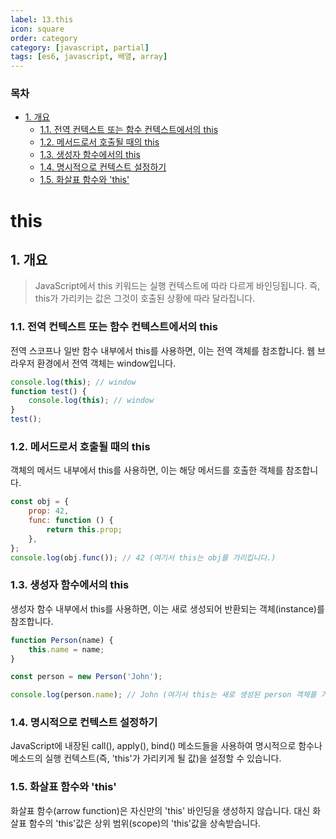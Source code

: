 ```yaml
---
label: 13.this
icon: square
order: category
category: [javascript, partial]
tags: [es6, javascript, 배열, array]
---
```


### 목차 <!-- omit in toc -->

- [1. 개요](#1-개요)
	- [1.1. 전역 컨텍스트 또는 함수 컨텍스트에서의 this](#11-전역-컨텍스트-또는-함수-컨텍스트에서의-this)
	- [1.2. 메서드로서 호출될 때의 this](#12-메서드로서-호출될-때의-this)
	- [1.3. 생성자 함수에서의 this](#13-생성자-함수에서의-this)
	- [1.4. 명시적으로 컨텍스트 설정하기](#14-명시적으로-컨텍스트-설정하기)
	- [1.5. 화살표 함수와 'this'](#15-화살표-함수와-this)

# this <!-- omit in toc -->

## 1. 개요

> JavaScript에서 this 키워드는 실행 컨텍스트에 따라 다르게 바인딩됩니다. 즉, this가 가리키는 값은 그것이 호출된 상황에 따라 달라집니다.

### 1.1. 전역 컨텍스트 또는 함수 컨텍스트에서의 this

전역 스코프나 일반 함수 내부에서 this를 사용하면, 이는 전역 객체를 참조합니다. 웹 브라우저 환경에서 전역 객체는 window입니다.

```js #
console.log(this); // window
function test() {
	console.log(this); // window
}
test();
```

### 1.2. 메서드로서 호출될 때의 this

객체의 메서드 내부에서 this를 사용하면, 이는 해당 메서드를 호출한 객체를 참조합니다.

```js
const obj = {
	prop: 42,
	func: function () {
		return this.prop;
	},
};
console.log(obj.func()); // 42 (여기서 this는 obj를 가리킵니다.)
```

### 1.3. 생성자 함수에서의 this

생성자 함수 내부에서 this를 사용하면, 이는 새로 생성되어 반환되는 객체(instance)를 참조합니다.

```js #
function Person(name) {
	this.name = name;
}

const person = new Person('John');

console.log(person.name); // John (여기서 this는 새로 생성된 person 객체를 가리킵니다.)
```

### 1.4. 명시적으로 컨텍스트 설정하기

JavaScript에 내장된 call(), apply(), bind() 메소드들을 사용하여 명시적으로 함수나 메소드의 실행 컨텍스트(즉, 'this'가 가리키게 될 값)을 설정할 수 있습니다.

### 1.5. 화살표 함수와 'this'

화살표 함수(arrow function)은 자신만의 'this' 바인딩을 생성하지 않습니다. 대신 화살표 함수의 'this'값은 상위 범위(scope)의 'this'값을 상속받습니다.
